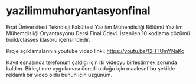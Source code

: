 # yazilimmuhoryantasyonfinal
Fırat Üniversitesi Teknoloji Fakültesi Yazılım Mühendisliği Bölümü Yazılım Mühemdisliği Oryantasyonu Dersi Final Ödevi. 
İstenilen 10 kodlama çözümü build/classes klasörü içerisindedir.

Proje açıklamalarının youtube video linki:
https://youtu.be/f2HTUmYNaKc

Kayıt esnasında telefonum çaldığı için iki videoyu birleştirmek zorunda kaldım.
Birleştimre uygulaması ücretli olduğu için maalesef bu şekilde reklamlı bir video oldu bunun için üzgünüm.
